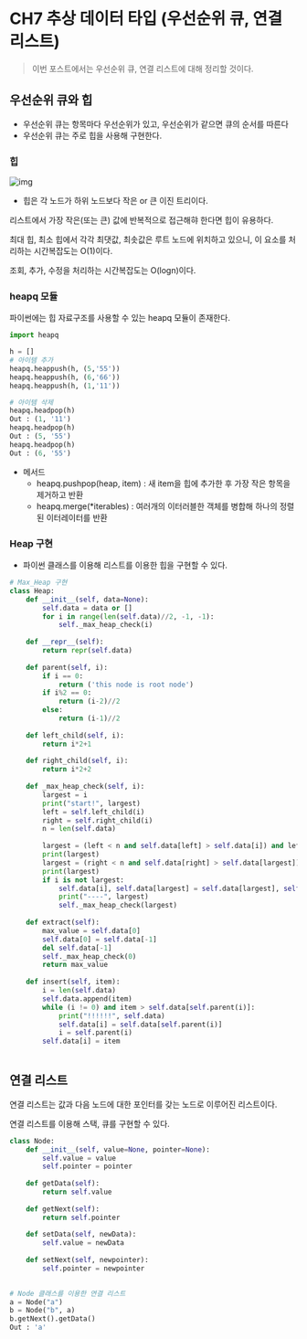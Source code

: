 # CH7 추상 데이터 타입 (우선순위 큐, 연결 리스트)

> 이번 포스트에서는 우선순위 큐, 연결 리스트에 대해 정리할 것이다.





## 우선순위 큐와 힙

- 우선순위 큐는 항목마다 우선순위가 있고, 우선순위가 같으면 큐의 순서를 따른다
- 우선순위 큐는 주로 힙을 사용해 구현한다.



### 힙

![img](https://gmlwjd9405.github.io/images/data-structure-heap/types-of-heap.png)

- 힙은 각 노드가 하위 노드보다 작은 or 큰 이진 트리이다.

리스트에서 가장 작은(또는 큰) 값에 반복적으로 접근해햐 한다면 힙이 유용하다.

최대 힙, 최소 힙에서 각각 최댓값, 최솟값은 루트 노드에 위치하고 있으니, 이 요소를 처리하는 시간복잡도는 O(1)이다. 

조회, 추가, 수정을 처리하는 시간복잡도는 O(logn)이다. 



### heapq 모듈

파이썬에는 힙 자료구조를 사용할 수 있는 heapq 모듈이 존재한다.

```python
import heapq

h = []
# 아이템 추가
heapq.heappush(h, (5,'55'))
heapq.heappush(h, (6,'66'))
heapq.heappush(h, (1,'11'))

# 아이템 삭제
heapq.headpop(h)
Out : (1, '11')
heapq.headpop(h)
Out : (5, '55')
heapq.headpop(h)
Out : (6, '55')
```

- 메서드
  - heapq.pushpop(heap, item) : 새 item을 힙에 추가한 후 가장 작은 항목을 제거하고 반환
  - heapq.merge(*iterables) : 여러개의 이터러블한 객체를 병합해 하나의 정렬된 이터레이터를 반환



### Heap 구현

- 파이썬 클래스를 이용해 리스트를 이용한 힙을 구현할 수 있다.

```python
# Max_Heap 구현
class Heap:
    def __init__(self, data=None):
        self.data = data or []
        for i in range(len(self.data)//2, -1, -1):
            self._max_heap_check(i)
            
    def __repr__(self):
        return repr(self.data)
    
    def parent(self, i):
        if i == 0:
            return ('this node is root node')
        if i%2 == 0:
            return (i-2)//2
        else:
            return (i-1)//2
    
    def left_child(self, i):
        return i*2+1
    
    def right_child(self, i):
        return i*2+2
    
    def _max_heap_check(self, i):
        largest = i
        print("start!", largest)
        left = self.left_child(i)
        right = self.right_child(i)
        n = len(self.data)
        
        largest = (left < n and self.data[left] > self.data[i]) and left or i
        print(largest)
        largest = (right < n and self.data[right] > self.data[largest]) and right or largest
        print(largest)
        if i is not largest:
            self.data[i], self.data[largest] = self.data[largest], self.data[i]
            print("----", largest)
            self._max_heap_check(largest)
    
    def extract(self):
        max_value = self.data[0]
        self.data[0] = self.data[-1]
        del self.data[-1]
        self._max_heap_check(0)
        return max_value
    
    def insert(self, item):
        i = len(self.data)
        self.data.append(item)
        while (i != 0) and item > self.data[self.parent(i)]:
            print("!!!!!!", self.data)
            self.data[i] = self.data[self.parent(i)]
            i = self.parent(i)
        self.data[i] = item
        
```



## 연결 리스트

연결 리스트는 값과 다음 노드에 대한 포인터를 갖는 노드로 이루어진 리스트이다.

연결 리스트를 이용해 스택, 큐를 구현할 수 있다.

```python
class Node:
    def __init__(self, value=None, pointer=None):
        self.value = value
        self.pointer = pointer
    
    def getData(self):
        return self.value
    
    def getNext(self):
        return self.pointer
    
    def setData(self, newData):
        self.value = newData
    
    def setNext(self, newpointer):
        self.pointer = newpointer
        

# Node 클래스를 이용한 연결 리스트
a = Node("a")   
b = Node("b", a)
b.getNext().getData()
Out : 'a'
```



